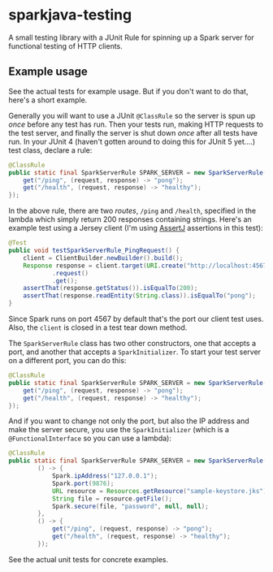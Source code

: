 # sparkjava-testing

A small testing library with a JUnit Rule for spinning up a Spark server for functional testing of HTTP clients.

## Example usage

See the actual tests for example usage. But if you don't want to do that, here's a short example.

Generally you will want to use a JUnit `@ClassRule` so the server is spun up _once_ before any test has run. Then your tests run, making HTTP requests to the test server, and finally the server is shut down _once_ after all tests have run. In your JUnit 4 (haven't gotten around to doing this for JUnit 5 yet....) test class, declare a rule:

```java
@ClassRule
public static final SparkServerRule SPARK_SERVER = new SparkServerRule(() -> {
    get("/ping", (request, response) -> "pong");
    get("/health", (request, response) -> "healthy");
});
```

In the above rule, there are two _routes_, `/ping` and `/health`, specified in the lambda which simply return 200 responses containing strings. Here's an example test using a Jersey client (I'm using [AssertJ](http://joel-costigliola.github.io/assertj/) assertions in this test):

```java
@Test
public void testSparkServerRule_PingRequest() {
    client = ClientBuilder.newBuilder().build();
    Response response = client.target(URI.create("http://localhost:4567/ping"))
            .request()
            .get();
    assertThat(response.getStatus()).isEqualTo(200);
    assertThat(response.readEntity(String.class)).isEqualTo("pong");
}
```

Since Spark runs on port 4567 by default that's the port our client test uses. Also, the `client` is closed in a test tear down method.

The `SparkServerRule` class has two other constructors, one that accepts a port, and another that accepts a `SparkInitializer`. To start your test server on a different port, you can do this:

```java
@ClassRule
public static final SparkServerRule SPARK_SERVER = new SparkServerRule(9876, () -> {
    get("/ping", (request, response) -> "pong");
    get("/health", (request, response) -> "healthy");
});
```

And if you want to change not only the port, but also the IP address and make the server secure, you use the `SparkInitializer` (which is a `@FunctionalInterface` so you can use a lambda):

```java
@ClassRule
public static final SparkServerRule SPARK_SERVER = new SparkServerRule(
        () -> {
            Spark.ipAddress("127.0.0.1");
            Spark.port(9876);
            URL resource = Resources.getResource("sample-keystore.jks");
            String file = resource.getFile();
            Spark.secure(file, "password", null, null);
        },
        () -> {
            get("/ping", (request, response) -> "pong");
            get("/health", (request, response) -> "healthy");
        });
```

See the actual unit tests for concrete examples.

